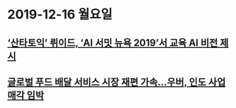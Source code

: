  
 # 2019-12-16 월요일
 
 ## [‘산타토익’ 뤼이드, ‘AI 서밋 뉴욕 2019’서 교육 AI 비전 제시](http://www.bloter.net/archives/364520)
 
 ## [글로벌 푸드 배달 서비스 시장 재편 가속…우버, 인도 사업 매각 임박](http://www.bloter.net/archives/364580)
